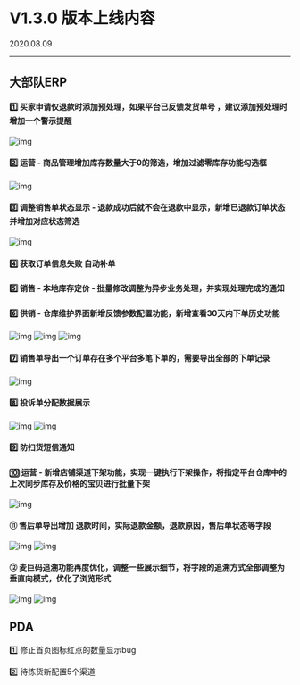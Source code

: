 # V1.3.0 版本上线内容

2020.08.09

------

## 大部队ERP

#### 1️⃣  买家申请仅退款时添加预处理，如果平台已反馈发货单号 ，建议添加预处理时增加一个警示提醒
![img](https://luim-public.oss-cn-zhangjiakou.aliyuncs.com/release_docs/v1.3.0/1.png)

#### 2️⃣  运营 - 商品管理增加库存数量大于0的筛选，增加过滤零库存功能勾选框
![img](https://luim-public.oss-cn-zhangjiakou.aliyuncs.com/release_docs/v1.3.0/2.png) 

#### 3️⃣  调整销售单状态显示 - 退款成功后就不会在退款中显示，新增已退款订单状态并增加对应状态筛选
![img](https://luim-public.oss-cn-zhangjiakou.aliyuncs.com/release_docs/v1.3.0/3.png)

#### 4️⃣  获取订单信息失败 自动补单

#### 5️⃣  销售 - 本地库存定价 - 批量修改调整为异步业务处理，并实现处理完成的通知

#### 6️⃣  供销 - 仓库维护界面新增反馈参数配置功能，新增查看30天内下单历史功能
![img](https://luim-public.oss-cn-zhangjiakou.aliyuncs.com/release_docs/v1.3.0/4.png)
![img](https://luim-public.oss-cn-zhangjiakou.aliyuncs.com/release_docs/v1.3.0/5.png)
![img](https://luim-public.oss-cn-zhangjiakou.aliyuncs.com/release_docs/v1.3.0/6.png)

#### 7️⃣  销售单导出一个订单存在多个平台多笔下单的，需要导出全部的下单记录
![img](https://luim-public.oss-cn-zhangjiakou.aliyuncs.com/release_docs/v1.3.0/7.png)

#### 8️⃣  投诉单分配数据展示
![img](https://luim-public.oss-cn-zhangjiakou.aliyuncs.com/release_docs/v1.3.0/8.png)
![img](https://luim-public.oss-cn-zhangjiakou.aliyuncs.com/release_docs/v1.3.0/9.png)

#### 9️⃣  防扫货短信通知

#### 🔟  运营 - 新增店铺渠道下架功能，实现一键执行下架操作，将指定平台仓库中的上次同步库存及价格的宝贝进行批量下架
![img](https://luim-public.oss-cn-zhangjiakou.aliyuncs.com/release_docs/v1.3.0/10.png)

#### ⑪  售后单导出增加 退款时间，实际退款金额，退款原因，售后单状态等字段 
![img](https://luim-public.oss-cn-zhangjiakou.aliyuncs.com/release_docs/v1.3.0/11.png)
![img](https://luim-public.oss-cn-zhangjiakou.aliyuncs.com/release_docs/v1.3.0/12.png)

#### ⑫  麦巨码追溯功能再度优化，调整一些展示细节，将字段的追溯方式全部调整为垂直向模式，优化了浏览形式
![img](https://luim-public.oss-cn-zhangjiakou.aliyuncs.com/release_docs/v1.3.0/13.png)
![img](https://luim-public.oss-cn-zhangjiakou.aliyuncs.com/release_docs/v1.3.0/14.png)

## PDA

1️⃣  修正首页图标红点的数量显示bug								

2️⃣  待拣货新配置5个渠道